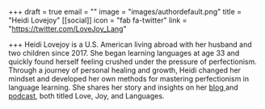 +++
draft = true
email = ""
image = "images/authordefault.png"
title = "Heidi Lovejoy"
[[social]]
icon = "fab fa-twitter"
link = "https://twitter.com/LoveJoy_Lang"

+++
Heidi Lovejoy is a U.S. American living abroad with her husband and two children since 2017. She began learning languages at age 33 and quickly found herself feeling crushed under the pressure of perfectionism. Through a journey of personal healing and growth, Heidi changed her mindset and developed her own methods for mastering perfectionism in language learning. She shares her story and insights on her [blog ](https://lovejoyandlanguages.com/)and [podcast](http://www.lovejoyandlanguagespodcast.com/), both titled Love, Joy, and Languages.